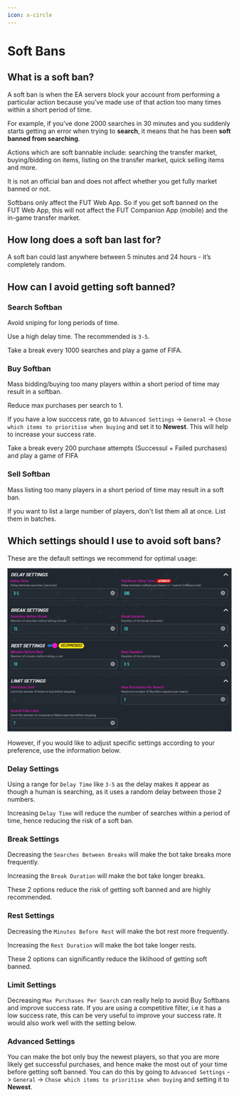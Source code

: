 ```yaml
---
icon: x-circle
---
```


# Soft Bans

## What is a soft ban?

A soft ban is when the EA servers block your account from performing a particular action because you’ve made use of that action too many times within a short period of time.

For example, if you've done 2000 searches in 30 minutes and you suddenly starts getting an error when trying to **search**, it means that he has been **soft banned from searching**.

Actions which are soft bannable include: searching the transfer market, buying/bidding on items, listing on the transfer market, quick selling items and more.

It is not an official ban and does not affect whether you get fully market banned or not.

Softbans only affect the FUT Web App. So if you get soft banned on the FUT Web App, this will not affect the FUT Companion App (mobile) and the in-game transfer market.

## How long does a soft ban last for?

A soft ban could last anywhere between 5 minutes and 24 hours - it’s completely random.

## How can I avoid getting soft banned?

### Search Softban
Avoid sniping for long periods of time.

Use a high delay time. The recommended is `3-5`.

Take a break every 1000 searches and play a game of FIFA.

### Buy Softban
Mass bidding/buying too many players within a short period of time may result in a softban.

Reduce max purchases per search to 1.

If you have a low succcess rate, go to `Advanced Settings` -> `General` -> `Chose which items to prioritise when buying` and set it to **Newest**. This will help to increase your success rate.

Take a break every 200 purchase attempts (Successul + Failed purchases) and play a game of FIFA

### Sell Softban
Mass listing too many players in a short period of time may result in a soft ban.

If you want to list a large number of players, don't list them all at once. List them in batches.

## Which settings should I use to avoid soft bans?

These are the default settings we recommend for optimal usage:

![](/static/settings.png)

However, if you would like to adjust specific settings according to your preference, use the information below.

### Delay Settings
Using a range for `Delay Time` like `3-5` as the delay makes it appear as though a human is searching, as it uses a random delay between those 2 numbers.

Increasing `Delay Time` will reduce the number of searches within a period of time, hence reducing the risk of a soft ban.

### Break Settings
Decreasing the `Searches Between Breaks` will make the bot take breaks more frequently.

Increasing the `Break Duration` will make the bot take longer breaks.

These 2 options reduce the risk of getting soft banned and are highly recommended.

### Rest Settings
Decreasing the `Minutes Before Rest` will make the bot rest more frequently. 

Increasing the `Rest Duration` will make the bot take longer rests.

These 2 options can significantly reduce the liklihood of getting soft banned.

### Limit Settings 
Decreasing `Max Purchases Per Search` can really help to avoid Buy Softbans and improve success rate. If you are using a competitive filter, i.e it has a low success rate, this can be very useful to improve your success rate. It would also work well with the setting below.

### Advanced Settings
You can make the bot only buy the newest players, so that you are more likely get successful purchases, and hence make the most out of your time before getting soft banned. You can do this by going to `Advanced Settings` -> `General` -> `Chose which items to prioritise when buying` and setting it to **Newest**.
